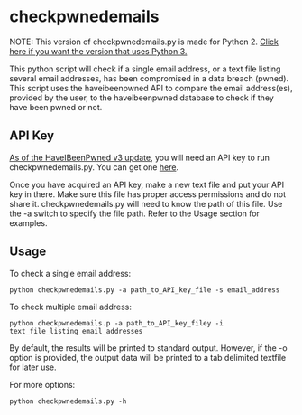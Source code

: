 # checkpwnedemails
NOTE: This version of checkpwnedemails.py is made for Python 2. [Click here if you want the version that uses Python 3.](https://github.com/Techno-Hwizrdry/checkpwnedemails3)

This python script will check if a single email address, or a text file listing several email addresses, has been compromised in a data breach (pwned).  This script uses the haveibeenpwned API to compare the email address(es), provided by the user, to the haveibeenpwned database to check if they have been pwned or not.


## API Key 
[As of the HaveIBeenPwned v3 update](https://www.troyhunt.com/authentication-and-the-have-i-been-pwned-api/), you will need an API key to run checkpwnedemails.py.  You can get one [here](https://haveibeenpwned.com/API/Key).

Once you have acquired an API key, make a new text file and put your API key in there.  Make sure this file has proper access permissions and do not share it.  checkpwnedemails.py will need to know the path of this file.  Use the -a switch to specify the file path.  Refer to the Usage section for examples.

## Usage

To check a single email address:

`python checkpwnedemails.py -a path_to_API_key_file -s email_address`

To check multiple email address:

`python checkpwnedemails.p -a path_to_API_key_filey -i text_file_listing_email_addresses`

By default, the results will be printed to standard output.  However, if the -o option is provided, the output data will be printed to a tab delimited textfile for later use.

For more options:

`python checkpwnedemails.py -h`
